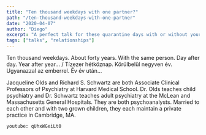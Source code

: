 ```yaml
---
title: "Ten thousand weekdays with one partner?"
path: "/ten-thousand-weekdays-with-one-partner"
date: "2020-04-07"
author: "Diego"
excerpt: "A perfect talk for these quarantine days with or without your partner."
tags: ["talks", "relationships"]
---
```


Ten thousand weekdays. About forty years. With the same person. Day after day. Year after year... / Tízezer hétköznap. Körülbelül negyven év. Ugyanazzal az emberrel. Év év után... 

Jacqueline Olds and Richard S. Schwartz are both Associate Clinical Professors of Psychiatry at Harvard Medical School. Dr. Olds teaches child psychiatry and Dr. Schwartz teaches adult psychiatry at the McLean and Massachusetts General Hospitals. They are both psychoanalysts. Married to each other and with two grown children, they each maintain a private practice in Cambridge, MA.

`youtube: qUhxWGeiLt0`